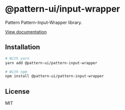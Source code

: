 # @pattern-ui/input-wrapper

Pattern Pattern-Input-Wrapper library.

[View documentation](https://pattern.icu/)

## Installation

```sh
# With yarn
yarn add @pattern-ui/pattern-input-wrapper

# With npm
npm install @pattern-ui/pattern-input-wrapper
```

## License

MIT
